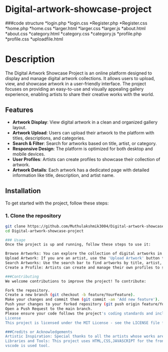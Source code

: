 # Digital-artwork-showcase-project
###code structure
       *login.php
       *login.css
       *Register.php
       *Register.css
       *home.php
       *home.css
       *larger.html
       *larger.css
       *larger.js
       *about.html
       *about.css
       *category.html
       *category.css
       *category.js
       *profile.php
       *profile.css
       *uploadfile.html
# Description
The Digital Artwork Showcase Project is an online platform designed to display and manage digital artwork collections. It allows users to upload, view, and showcase artwork in a user-friendly interface. The project focuses on providing an easy-to-use and visually appealing gallery experience, enabling artists to share their creative works with the world.


## Features
- **Artwork Display**: View digital artwork in a clean and organized gallery layout.
- **Artwork Upload**: Users can upload their artwork to the platform with titles, descriptions, and categories.
- **Search & Filter**: Search for artworks based on title, artist, or category.
- **Responsive Design**: The platform is optimized for both desktop and mobile devices.
- **User Profiles**: Artists can create profiles to showcase their collection of artwork.
- **Artwork Details**: Each artwork has a dedicated page with detailed information like title, description, and artist name.

## Installation

To get started with the project, follow these steps:

### 1. Clone the repository
```bash
git clone https://github.com/Muthulakshmik3004/Digital-artwork-showcase-project.git
cd Digital-artwork-showcase-project

### Usage
Once the project is up and running, follow these steps to use it:

Browse Artworks: You can explore the collection of digital artworks in the gallery.
Upload Artwork: If you are an artist, use the 'Upload Artwork' button to submit your art along with its details.
Search Artworks: Use the search bar to find artworks by title, artist, or category.
Create a Profile: Artists can create and manage their own profiles to showcase their collection.

###Contributing
We welcome contributions to improve the project! To contribute:

Fork the repository.
Create a new branch (git checkout -b feature/YourFeature).
Make your changes and commit them (git commit -am 'Add new feature').
Push your changes to your forked repository (git push origin feature/YourFeature).
Open a Push Request to the main branch.
Please ensure your code follows the project's coding standards and includes necessary tests.
License
This project is licensed under the MIT License - see the LICENSE file for details.

###Credits or Acknowledgements
Artistic Inspiration: Special thanks to all the artists whose works are showcased.
Libraries and Tools: This project uses HTML,CSS,JAVASCRIPT for the frontend, PHP for the backend, MYSQL for the database.
vscode is used tool.
